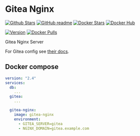 # Gitea Nginx

[![Github Stars](https://img.shields.io/github/stars/supersandro2000/docker-images.svg?maxAge=43200&label=Github%20Stars)](https://github.com/SuperSandro2000/docker-images)
[![GitHub readme](https://img.shields.io/badge/GitHub-readme-blue.svg)](https://github.com/SuperSandro2000/docker-images/blob/master/gitea-nginx/README.md)
[![Docker Stars](https://img.shields.io/docker/stars/supersandro2000/gitea-nginx.svg?label=Docker%20Stars&maxAge=43200)](https://hub.docker.com/r/supersandro2000/gitea-nginx/)
[![Docker Hub](https://img.shields.io/badge/Docker-hub-blue.svg)](https://hub.docker.com/r/supersandro2000/gitea-nginx/)

[![Version](https://img.shields.io/docker/v/supersandro2000/gitea-nginx.svg?label=Version&sort=date&maxAge=43200)](https://hub.docker.com/r/supersandro2000/gitea-nginx/)
[![Docker Pulls](https://img.shields.io/docker/pulls/supersandro2000/gitea-nginx.svg?label=Docker%20Pulls&maxAge=43200)](https://hub.docker.com/r/supersandro2000/gitea-nginx/)

Gitea Nginx Server

For Gitea config see [their docs](https://docs.gitea.io/en-us/reverse-proxies/#using-a-single-node-and-a-single-domain).

## Docker compose

````yaml
version: "2.4"
services:
  db:
    ...
  gitea:
    ...

  gitea-nginx:
    image: gitea-nginx
    environment:
      - GITEA_SERVER=gitea
      - NGINX_DOMAIN=gitea.example.com
````
